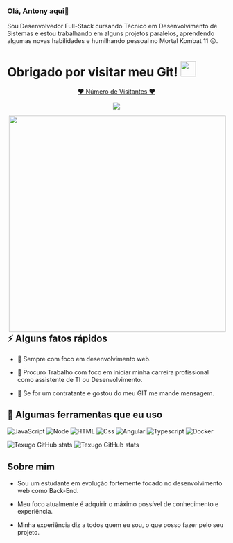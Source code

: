 ### Olá, Antony aqui👋
Sou Desenvolvedor Full-Stack cursando Técnico em Desenvolvimento de Sistemas e estou trabalhando em alguns projetos paralelos, aprendendo algumas novas habilidades e humilhando pessoal no Mortal Kombat 11 😝.

# Obrigado por visitar meu Git! <img src="https://media.giphy.com/media/hvRJCLFzcasrR4ia7z/giphy.gif" width="35px">
<a target="blank" href="https://profile-counter.glitch.me/antony-93/count.svg"><p align="center">❤ Número de Visitantes ❤<br><br> <img src="https://profile-counter.glitch.me/antony-93/count.svg" /></a>

<img align="right" src="https://cdnb.artstation.com/p/assets/images/images/024/858/699/original/pixel-jeff-divoom.gif?1583771904" width="500"/>

## ⚡️ Alguns fatos rápidos


- 🧐 Sempre com foco em desenvolvimento web.

- 🤔 Procuro Trabalho com foco em iniciar minha carreira profissional como assistente de TI ou Desenvolvimento.

- 💬 Se for um contratante e gostou do meu GIT me mande mensagem.



<h2>🚀 Algumas ferramentas que eu uso</h2>

<p align="left">
  

<img alt="JavaScript" src="https://img.shields.io/badge/JavaScript-323330?style=for-the-badge&logo=javascript&logoColor=F7DF1E" />  
<img alt="Node" src="https://img.shields.io/badge/node.js-6DA55F?style=for-the-badge&logo=node.js&logoColor=white" />
<img alt="HTML" src="https://img.shields.io/badge/HTML-239120?style=for-the-badge&logo=html5&logoColor=white">
<img alt="Css" src="https://img.shields.io/badge/CSS-239120?&style=for-the-badge&logo=css3&logoColor=white">
<img alt="Angular" src="https://img.shields.io/badge/angular-%23DD0031.svg?style=for-the-badge&logo=angular&logoColor=white" />
<img alt="Typescript" src="https://img.shields.io/badge/typescript-%23007ACC.svg?style=for-the-badge&logo=typescript&logoColor=white">
<img alt="Docker" src="https://img.shields.io/badge/-Docker-2496ED?style=flat-square&logo=docker&logoColor=white" />
<!-- <img alt="AWS" src="https://img.shields.io/badge/-Amazon%20AWS-232F3E?style=flat-square&logo=amazon-aws&logoColor=white" />
<img alt="Java" src="https://img.shields.io/badge/-Java-007396?style=flat-square&logo=java&logoColor=white" /> -->

</p>

![Texugo GitHub stats](https://github-readme-stats.vercel.app/api/top-langs/?username=antony-93&theme=dracula)
![Texugo GitHub stats](https://github-readme-stats.vercel.app/api?username=antony-93&show_icons=true&theme=dracula)

## Sobre mim
* Sou um estudante em evolução fortemente focado no desenvolvimento web como Back-End.

* Meu foco atualmente é adquirir o máximo possível de conhecimento e experiência.

* Minha experiência diz a todos quem eu sou, o que posso fazer pelo seu projeto.

